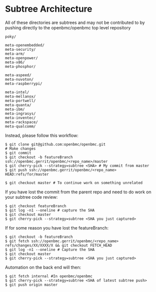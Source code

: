 # Subtree Architecture

All of these directories are subtrees and may not be contributed to by pushing directly to the openbmc/openbmc top level repository

```
poky/

meta-openembedded/
meta-security/
meta-arm/
meta-openpower/
meta-x86/
meta-phosphor/

meta-aspeed/
meta-nuvoton/
meta-raspberrypi/

meta-intel/
meta-mellanox/
meta-portwell/
meta-quanta/
meta-ibm/
meta-ingrasys/
meta-inventec/
meta-rackspace/
meta-qualcomm/
```

Instead, please follow this workflow:
```
$ git clone git@github.com:openbmc/openbmc.git
# Make changes
$ git commit
$ git checkout -b featureBranch ssh://openbmc.gerrit/openbmc/<repo_name>/master
$ git cherry-pick --strategy=subtree <SHA> # My commit from master
$ git push ssh://openbmc.gerrit/openbmc/<repo_name> HEAD:refs/for/master

$ git checkout master # To continue work on something unrelated
```

If you have lost the commit from the parent repo and need to do work on your subtree code review:
```
$ git checkout featureBranch
$ git log -n1 --oneline # capture the SHA
$ git checkout master
$ git cherry-pick --strategy=subtree <SHA you just captured>
```

If for some reason you have lost the featureBranch:
```
$ git checkout -b featureBranch
$ git fetch ssh://openbmc.gerrit/openbmc/<repo_name> refs/changes/XX/XXXX/X && git checkout FETCH_HEAD
$ git log -n1 --oneline # Capture the SHA
$ git checkout master
$ git cherry-pick --strategy=subtree <SHA you just captured>
```

Automation on the back end will then:
```
$ git fetch internal #In openbmc/openbmc
$ git cherry-pick --strategy=subtree <SHA of latest subtree push>
$ git push origin master
```
